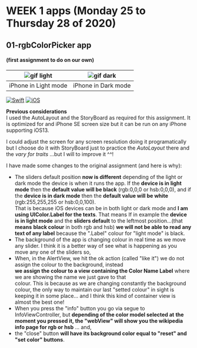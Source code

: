 # WEEK 1 apps (Monday 25 to Thursday 28 of 2020)


## 01-rgbColorPicker app  
#### (first assignment to do on our own)

| ![gif light](/Week01/Assets-Gifs/ColorPicker-light.gif) | ![gif dark](/Week01/Assets-Gifs/ColorPicker-dark.gif) |
| ------------------------------------------------------- | ----------------------------------------------------- | 
| iPhone in Light mode | iPhone in Dark mode |


[![Swift](https://img.shields.io/badge/Swift-5.0-orange.svg?longCache=true&style=flat&logo=swift)](https://www.swift.org)
[![iOS](https://img.shields.io/badge/iOS-13.0+-lightgrey.svg?longCache=true&?style=plastic&logo=apple)](https://developer.apple.com/ios/)


**Previous considerations**  
I used the AutoLayout and the StoryBoard as required for this assignment. It is optimized for and iPhone SE screen size but 
it can be run on any iPhone supporting iOS13.  

I could adjust the screen for any screen resolution doing it programatically but I choose do it with StoryBoard just to 
practice the *AutoLayout* there and the *vary for traits* ...but I will to improve it ^^!

I have made some changes to the original assignment (and here is why):  
- The sliders default position **now is different** depending of the light or dark mode the device is when it runs the
  app. If the **device is in light mode** then the **default value will be black** (rgb:0,0,0 or hsb:0,0,0), and if the
  **device is in dark mode** then the **default value will be white** (rgb:255,255,255 or hsb:0,0,100).  
  That is because iOS devices can be in both light or dark mode and **I am using UIColor.Label for the texts**. That means
  If in example the **device is in light mode** and the **sliders default** to the leftmost position...(that **means**
  **black colour** in both rgb and hsb) **we will not be able to read any text of any label** because the ".Label" colour for
  "light mode" is black.
- The background of the app is changing colour in real time as we move any slider. I think it is a better way of see what is
  happening as you move any one of the sliders so,
- When, in the AlertView, we hit the ok action (called "like it") we do not assign the colour to the background, instead  
  **we assign the colour to a view containing the Color Name Label** where we are showing the name we just gave to that  
  colour. 
  This is because as we are changing constantly the background colour, the only way to maintain our last "setted colour" in 
  sight is keeping it in some place... and I think this kind of container view is almost the best one!  
- When you press the "info" button you go via segue to InfoViewController, but **depending of the color model selected at**
  **the moment you pressed it, the "webView" will show you the wikipedia info page for rgb or hsb** ... and,
- the "close" button **will have its background color equal to "reset" and "set color" buttons**.


